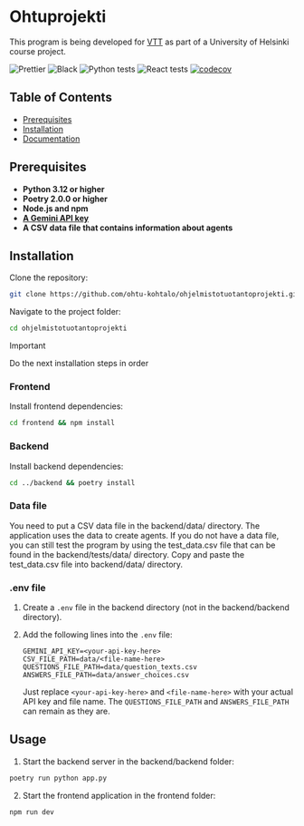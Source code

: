 # Ohtuprojekti

This program is being developed for [VTT](https://www.vttresearch.com/en) as part of a University of Helsinki course project.

![Prettier](https://github.com/ohtu-kohtalo/ohjelmistotuotantoprojekti/actions/workflows/black.yml/badge.svg)
![Black](https://github.com/ohtu-kohtalo/ohjelmistotuotantoprojekti/actions/workflows/prettier.yml/badge.svg)
![Python tests](https://github.com/ohtu-kohtalo/ohjelmistotuotantoprojekti/actions/workflows/python_tests.yml/badge.svg)
![React tests](https://github.com/ohtu-kohtalo/ohjelmistotuotantoprojekti/actions/workflows/react_tests.yml/badge.svg)
[![codecov](https://codecov.io/gh/ohtu-kohtalo/ohjelmistotuotantoprojekti/graph/badge.svg?token=IXPDGIWJ57)](https://codecov.io/gh/ohtu-kohtalo/ohjelmistotuotantoprojekti)

## Table of Contents

- [Prerequisites](#prerequisites)
- [Installation](#installation)
- [Documentation](/docs/)

## Prerequisites

- **Python 3.12 or higher**
- **Poetry 2.0.0 or higher**
- **Node.js and npm**
- [**A Gemini API key**](https://ai.google.dev/gemini-api/docs/api-key)
- **A CSV data file that contains information about agents**

## Installation

Clone the repository:

```bash
git clone https://github.com/ohtu-kohtalo/ohjelmistotuotantoprojekti.git
```

Navigate to the project folder:

```bash
cd ohjelmistotuotantoprojekti
```

> [!IMPORTANT]
> Do the next installation steps in order

### Frontend

Install frontend dependencies:

```bash
cd frontend && npm install
```

### Backend

Install backend dependencies:

```bash
cd ../backend && poetry install

```

### Data file

You need to put a CSV data file in the backend/data/ directory. The application uses the data to create agents. If you do not have a data file, you can still test the program by using the test_data.csv file that can be found in the backend/tests/data/ directory. Copy and paste the test_data.csv file into backend/data/ directory.

### .env file

1. Create a `.env` file in the backend directory (not in the backend/backend directory).

2. Add the following lines into the `.env` file:

   ```env
   GEMINI_API_KEY=<your-api-key-here>
   CSV_FILE_PATH=data/<file-name-here>
   QUESTIONS_FILE_PATH=data/question_texts.csv
   ANSWERS_FILE_PATH=data/answer_choices.csv
   ```

   Just replace `<your-api-key-here>` and `<file-name-here>` with your actual API key and file name. The `QUESTIONS_FILE_PATH` and `ANSWERS_FILE_PATH` can remain as they are.

## Usage

1. Start the backend server in the backend/backend folder:

```bash
poetry run python app.py
```

2. Start the frontend application in the frontend folder:

```bash
npm run dev
```
